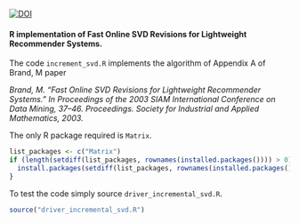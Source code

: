 [![DOI](https://zenodo.org/badge/23496/r2rahul/fastSVDrevisions.svg)](https://zenodo.org/badge/latestdoi/23496/r2rahul/fastSVDrevisions)
#### R implementation of Fast Online SVD Revisions for Lightweight Recommender Systems.

The code `increment_svd.R` implements the algorithm of Appendix A of Brand, M paper
 
_Brand, M. “Fast Online SVD Revisions for Lightweight Recommender Systems.” In Proceedings of the 2003 SIAM International Conference on Data Mining, 37–46. Proceedings. Society for Industrial and Applied Mathematics, 2003._

The only R package required is `Matrix`. 

```r 
list_packages <- c("Matrix")
if (length(setdiff(list_packages, rownames(installed.packages()))) > 0) {
  install.packages(setdiff(list_packages, rownames(installed.packages())))  
}
```

To test the code simply source `driver_incremental_svd.R`. 

```r
source("driver_incremental_svd.R")
```
